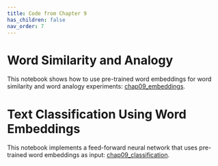 ```yaml
---
title: Code from Chapter 9
has_children: false
nav_order: 7
---
```


# Word Similarity and Analogy

This notebook shows how to use pre-trained word embeddings for word similarity and word analogy experiments: [chap09_embeddings](https://github.com/clulab/gentlenlp/blob/main/notebooks/chap09_embeddings.ipynb).

# Text Classification Using Word Embeddings

This notebook implements a feed-forward neural network that uses pre-trained word embeddings as input: [chap09_classification](https://github.com/clulab/gentlenlp/blob/main/notebooks/chap09_classification.ipynb).




